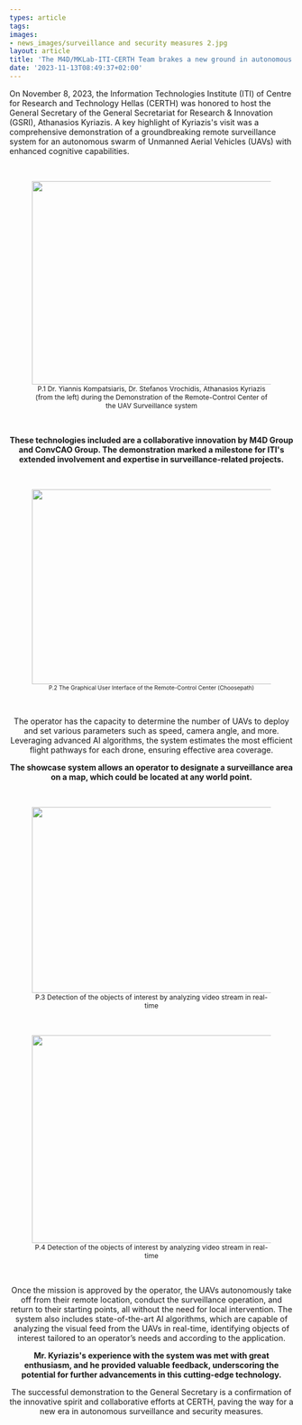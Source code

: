 ```yaml
---
types: article
tags:
images: 
- news_images/surveillance and security measures 2.jpg
layout: article
title: 'Τhe M4D/MKLab-ITI-CERTH Team brakes a new ground in autonomous surveillance and security measures in the presence of the General Secretary of the General Secretariat for Research & Innovation (GSRI), Athanasios Kyriazis'
date: '2023-11-13T08:49:37+02:00'
---
```

<style>
    .post img:first-of-type {
        display:none;
    }
</style>
<p style="text:center">
On November 8, 2023, the Information Technologies Institute (ITI) of Centre for Research and Technology Hellas (CERTH) was honored to host the General Secretary of the General Secretariat for Research & Innovation (GSRI), Athanasios Kyriazis. A key highlight of Kyriazis's visit was a comprehensive demonstration of a groundbreaking remote surveillance system for an autonomous swarm of Unmanned Aerial Vehicles (UAVs) with enhanced cognitive capabilities.</p>
&nbsp;

<figure>
<img src="/files/news_images/surveillance and security measures 1.jpg" alt="" width="642" height="361" /> <figcaption style="font-size:12px; text-align: center;">P.1 Dr. Yiannis Kompatsiaris, Dr. Stefanos Vrochidis, Athanasios Kyriazis (from the left) during the Demonstration of the Remote-Control Center of the UAV Surveillance system</figcaption>
</figure>
&nbsp;
<p style="text-align: center;"><strong>These technologies included are a collaborative innovation by M4D Group and ConvCAO Group. The demonstration marked a milestone for ITI's extended involvement and expertise in surveillance-related projects.</strong></p>
&nbsp;
<figure>
<img class="wp-image-5785" src="/files/news_images/surveillance and security measures 6.JPEG" alt="" width="617" height="346" /> <figcaption  style="font-size:10px; text-align: center;">P.2 The Graphical User Interface of the Remote-Control Center (Choosepath)</figcaption>
</figure>
&nbsp;
<p style="text-align: center;">The operator has the capacity to determine the number of UAVs to deploy and set various parameters such as speed, camera angle, and more. Leveraging advanced AI algorithms, the system estimates the most efficient flight pathways for each drone, ensuring effective area coverage.</p>
<p style="text-align: center;"><strong>The showcase system allows an operator to designate a surveillance area on a map, which could be located at any world point.</strong></p>
&nbsp;
<figure>
<img src="/files/news_images/surveillance and security measures 3.jpg" alt="" width="656" height="330" /> <figcaption  style="font-size:12px; text-align: center;">P.3 Detection of the objects of interest by analyzing video stream in real-time</figcaption>
</figure>
&nbsp;
<figure>
<img  src="/files/news_images/surveillance and security measures 5.jpg" alt="" width="655" height="369" /> <figcaption style="font-size:12px; text-align: center;">P.4 Detection of the objects of interest by analyzing video stream in real-time</figcaption>
</figure>
&nbsp;
<p style="text-align: center;">Once the mission is approved by the operator, the UAVs autonomously take off from their remote location, conduct the surveillance operation, and return to their starting points, all without the need for local intervention. The system also includes state-of-the-art AI algorithms, which are capable of analyzing the visual feed from the UAVs in real-time, identifying objects of interest tailored to an operator’s needs and according to the application.</p>
<p style="text-align: center;"><strong>Mr. Kyriazis's experience with the system was met with great enthusiasm, and he provided valuable feedback, underscoring the potential for further advancements in this cutting-edge technology.</strong></p>
<p style="text-align: center;">The successful demonstration to the General Secretary is a confirmation of the innovative spirit and collaborative efforts at CERTH, paving the way for a new era in autonomous surveillance and security measures.</p>